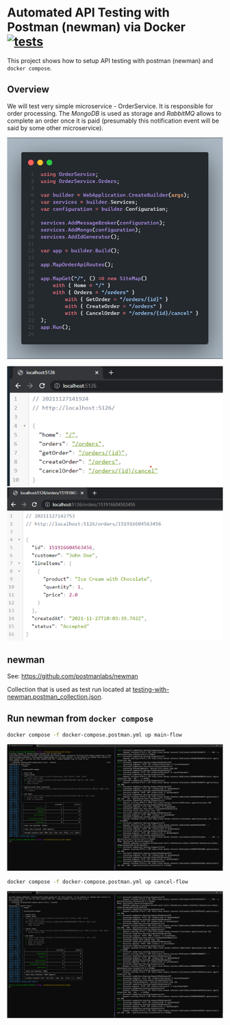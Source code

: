 # Automated API Testing with Postman (newman) via Docker [![tests](https://github.com/NikiforovAll/testing-with-newman-demo/actions/workflows/main.yml/badge.svg)](https://github.com/NikiforovAll/testing-with-newman-demo/actions/workflows/main.yml)

This project shows how to setup API testing with postman (newman) and `docker compose`.

## Overview

We will test very simple microservice - OrderService. It is responsible for order processing. The *MongoDB* is used as storage and *RabbitMQ* allows to complete an order once it is paid (presumably this notification event will be said by some other microservice).

![program-cs-snap](./assets/program-cs-code-snap.png)

![routes-overview.png](./assets/routes-overview.png)
![get-order-by-id-example.png](./assets/get-order-by-id-example.png)

## newman

See: <https://github.com/postmanlabs/newman>

Collection that is used as test run located at [testing-with-newman.postman_collection.json](tests/postman/testing-with-newman.postman_collection.json).

## Run newman from `docker compose`

```bash
docker compose -f docker-compose.postman.yml up main-flow
```

![main-flow-run-demo](./assets/main-flow-run-demo.png)

```bash
docker compose -f docker-compose.postman.yml up cancel-flow
```

![cancel-flow-run-demo](assets/cancel-flow-run-demo.png)
